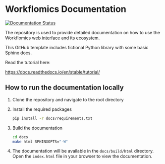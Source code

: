 Workflomics Documentation
=======================================

[![Documentation Status](https://readthedocs.org/projects/workflomics/badge/?version=latest)](https://workflomics.readthedocs.io/en/latest/?badge=latest)

The repository is used to provide detailed documentation on how to use the Workflomics [web interface](https://github.com/Workflomics/workflomics-frontend) and its [ecosystem](https://github.com/Workflomics).

This GitHub template includes fictional Python library
with some basic Sphinx docs.

Read the tutorial here:

https://docs.readthedocs.io/en/stable/tutorial/

## How to run the documentation locally

1. Clone the repository and navigate to the root directory

2. Install the required packages
    
    ```bash
    pip install -r docs/requirements.txt
    ```
3. Build the documentation

    ```bash
    cd docs
    make html SPHINXOPTS="-W"
    ```

4. The documentation will be available in the `docs/build/html` directory. Open the `index.html` file in your browser to view the documentation.
